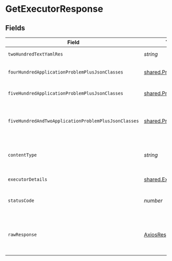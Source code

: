 # GetExecutorResponse


## Fields

| Field                                                                   | Type                                                                    | Required                                                                | Description                                                             |
| ----------------------------------------------------------------------- | ----------------------------------------------------------------------- | ----------------------------------------------------------------------- | ----------------------------------------------------------------------- |
| `twoHundredTextYamlRes`                                                 | *string*                                                                | :heavy_minus_sign:                                                      | successful operation                                                    |
| `fourHundredApplicationProblemPlusJsonClasses`                          | [shared.Problem](../../../sdk/models/shared/problem.md)[]               | :heavy_minus_sign:                                                      | problem with input for CRD generation                                   |
| `fiveHundredApplicationProblemPlusJsonClasses`                          | [shared.Problem](../../../sdk/models/shared/problem.md)[]               | :heavy_minus_sign:                                                      | problem with getting executor data                                      |
| `fiveHundredAndTwoApplicationProblemPlusJsonClasses`                    | [shared.Problem](../../../sdk/models/shared/problem.md)[]               | :heavy_minus_sign:                                                      | problem with communicating with kubernetes cluster                      |
| `contentType`                                                           | *string*                                                                | :heavy_check_mark:                                                      | HTTP response content type for this operation                           |
| `executorDetails`                                                       | [shared.ExecutorDetails](../../../sdk/models/shared/executordetails.md) | :heavy_minus_sign:                                                      | successful operation                                                    |
| `statusCode`                                                            | *number*                                                                | :heavy_check_mark:                                                      | HTTP response status code for this operation                            |
| `rawResponse`                                                           | [AxiosResponse](https://axios-http.com/docs/res_schema)                 | :heavy_minus_sign:                                                      | Raw HTTP response; suitable for custom response parsing                 |
